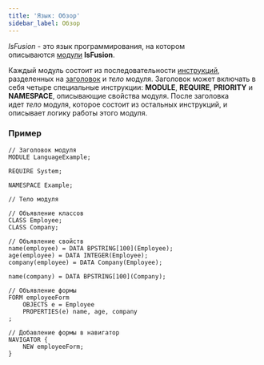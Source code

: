```yaml
---
title: 'Язык: Обзор'
sidebar_label: Обзор
---
```


*lsFusion* - это язык программирования, на котором описываются [модули](Modules.md) **lsFusion**.

Каждый модуль состоит из последовательности [инструкций](Instructions.md), разделенных на [заголовок](Module_header.md) и *тело* модуля. Заголовок может включать в себя четыре специальные инструкции: **MODULE**, **REQUIRE**, **PRIORITY** и **NAMESPACE**, описывающие свойства модуля. После заголовка идет *тело* модуля, которое состоит из остальных инструкций, и описывает логику работы этого модуля.

### Пример

```lsf
// Заголовок модуля
MODULE LanguageExample;

REQUIRE System;

NAMESPACE Example;

// Тело модуля

// Объявление классов
CLASS Employee;
CLASS Company;

// Объявление свойств
name(employee) = DATA BPSTRING[100](Employee);
age(employee) = DATA INTEGER(Employee);
company(employee) = DATA Company(Employee);

name(company) = DATA BPSTRING[100](Company);

// Объявление формы
FORM employeeForm
    OBJECTS e = Employee
    PROPERTIES(e) name, age, company
;

// Добавление формы в навигатор
NAVIGATOR {
    NEW employeeForm;
}
```

